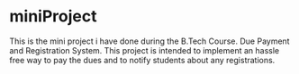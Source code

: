 # miniProject

This is the mini project i have  done during the B.Tech Course. Due Payment and Registration System.
This project is intended to implement an hassle free way to pay the dues and to notify students about any registrations.
